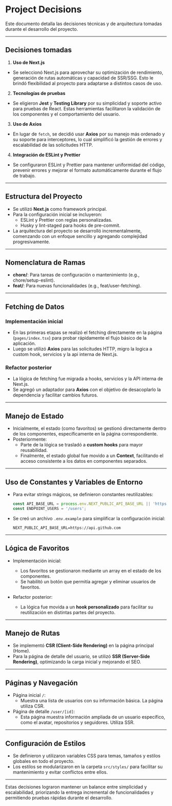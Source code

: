 # Project Decisions

Este documento detalla las decisiones técnicas y de arquitectura tomadas durante el desarrollo del proyecto.

---

## **Decisiones tomadas**

1. **Uso de Next.js**
  - Se seleccionó Next.js para aprovechar su optimización de rendimiento, generación de rutas automáticas y capacidad de SSR/SSG. Esto le brindó flexibilidad al proyecto para adaptarse a distintos casos de uso.

2. **Tecnologías de pruebas**
  - Se eligieron **Jest** y **Testing Library** por su simplicidad y soporte activo para pruebas de React. Estas herramientas facilitaron la validación de los componentes y el comportamiento del usuario.

3. **Uso de Axios**
  - En lugar de `fetch`, se decidió usar **Axios** por su manejo más ordenado y su soporte para interceptores, lo cual simplificó la gestión de errores y escalabilidad de las solicitudes HTTP.

4. **Integración de ESLint y Prettier**
  - Se configuraron ESLint y Prettier para mantener uniformidad del código, prevenir errores y mejorar el formato automáticamente durante el flujo de trabajo.

---

## **Estructura del Proyecto**

- Se utilizó **Next.js** como framework principal.
- Para la configuración inicial se incluyeron:
  - ESLint y Prettier con reglas personalizadas.
  - Husky y lint-staged para hooks de pre-commit.
- La arquitectura del proyecto se desarrolló incrementalmente, comenzando con un enfoque sencillo y agregando complejidad progresivamente.

---

## **Nomenclatura de Ramas**

- **chore/**: Para tareas de configuración o mantenimiento (e.g., chore/setup-eslint).
- **feat/**: Para nuevas funcionalidades (e.g., feat/user-fetching).

---

## **Fetching de Datos**

### Implementación inicial

- En las primeras etapas se realizó el fetching directamente en la página (`pages/index.tsx`) para probar rápidamente el flujo básico de la aplicación.
- Luego se utilizó **Axios** para las solicitudes HTTP, migro la logica a custom hook, servicios y la api interna de Next.js.

### Refactor posterior

- La lógica de fetching fue migrada a hooks, servicios y la API interna de Next.js.
- Se agregó un adaptador para **Axios** con el objetivo de desacoplarlo la dependencia y facilitar cambios futuros.

---

## **Manejo de Estado**

- Inicialmente, el estado (como favoritos) se gestionó directamente dentro de los componentes, específicamente en la página correspondiente.
- Posteriormente:
  - Parte de la lógica se trasladó a **custom hooks** para mayor reusabilidad.
  - Finalmente, el estado global fue movido a un **Context**, facilitando el acceso consistente a los datos en componentes separados.

---

## **Uso de Constantes y Variables de Entorno**

- Para evitar strings mágicos, se definieron constantes reutilizables:

  ```typescript
  const API_BASE_URL = process.env.NEXT_PUBLIC_API_BASE_URL || 'https://api.github.com';
  const ENDPOINT_USERS = '/users';
  ```

- Se creó un archivo `.env.example` para simplificar la configuración inicial:

  ```env
  NEXT_PUBLIC_API_BASE_URL=https://api.github.com
  ```

---

## **Lógica de Favoritos**

- Implementación inicial:
  - Los favoritos se gestionaron mediante un array en el estado de los componentes.
  - Se habilitó un botón que permitía agregar y eliminar usuarios de favoritos.

- Refactor posterior:
  - La lógica fue movida a un **hook personalizado** para facilitar su reutilización en distintas partes del proyecto.

---

## **Manejo de Rutas**

- Se implementó **CSR (Client-Side Rendering)** en la página principal (Home).
- Para la página de detalle del usuario, se utilizó **SSR (Server-Side Rendering)**, optimizando la carga inicial y mejorando el SEO.

---

## **Páginas y Navegación**

- Página inicial `/`:
  - Muestra una lista de usuarios con su información básica. La página utiliza CSR.
- Página de detalle `/user/[id]`:
  - Esta página muestra información ampliada de un usuario específico, como el avatar, repositorios y seguidores. Utiliza SSR.

---

## **Configuración de Estilos**

- Se definieron y utilizaron variables CSS para temas, tamaños y estilos globales en todo el proyecto.
- Los estilos se modularizaron en la carpeta `src/styles/` para facilitar su mantenimiento y evitar conflictos entre ellos.

---

Estas decisiones lograron mantener un balance entre simplicidad y escalabilidad, priorizando la entrega incremental de funcionalidades y permitiendo pruebas rápidas durante el desarrollo.
